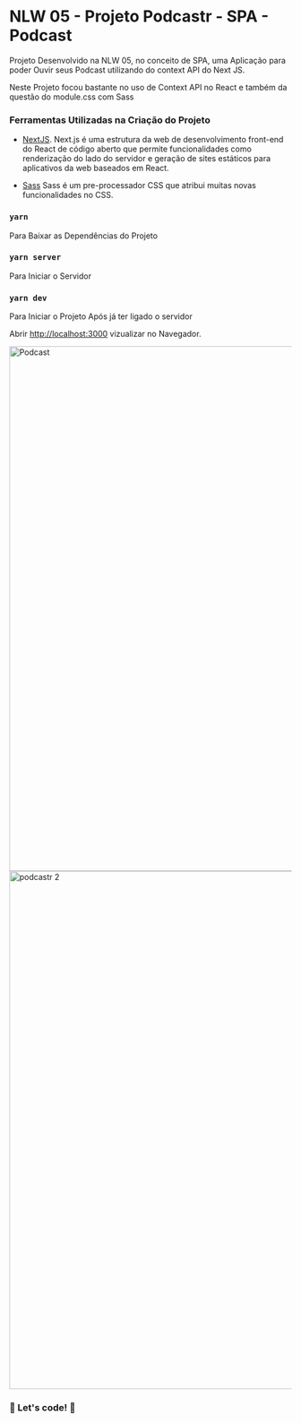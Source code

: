# NLW 05 - Projeto Podcastr - SPA - Podcast

Projeto Desenvolvido na NLW 05, no conceito de SPA, uma Aplicação para poder Ouvir seus Podcast utilizando do context API do Next JS.

Neste Projeto focou bastante no uso de Context API no React e também da questão do module.css com Sass

### Ferramentas Utilizadas na Criação do Projeto

-   [NextJS](https://nextjs.org/).
    Next.js é uma estrutura da web de desenvolvimento front-end do React de código aberto que permite funcionalidades como renderização do lado do servidor e geração de sites estáticos para aplicativos da web baseados em React.

-   [Sass](https://sass-lang.com/)
    Sass é um pre-processador CSS que atribui muitas novas funcionalidades no CSS.

### `yarn`

Para Baixar as Dependências do Projeto

### `yarn server`

Para Iniciar o Servidor

### `yarn dev`

Para Iniciar o Projeto Após já ter ligado o servidor

Abrir [http://localhost:3000](http://localhost:3000) vizualizar no Navegador.

<img width="937" alt="Podcast" src="https://user-images.githubusercontent.com/60220406/116632346-5e8f3c80-a92d-11eb-996f-040cb2102e81.png">

<img width="925" alt="podcastr 2" src="https://user-images.githubusercontent.com/60220406/116632347-5fc06980-a92d-11eb-9f3d-5ac607cf416d.png">

### 🚀 Let's code! 🚀
